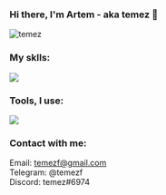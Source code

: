 ### Hi there, I'm Artem - aka temez 👋 

<p align="left"> <img src="https://komarev.com/ghpvc/?username=temez&label=Profile%20views&color=0e75b6&style=flat" alt="temez" /> </p>

### My sklls:
<p align="left">
  <a href="https://skillicons.dev">
    <img src="https://skillicons.dev/icons?i=java,spring,mysql,html,css,js,react" />
  </a>
</p>

### Tools, I use:
<p align="left">
  <a href="https://skillicons.dev">
    <img src="https://skillicons.dev/icons?i=idea,docker,postman" />
  </a>
</p>

### Contact with me:
  
Email: temezf@gmail.com<br/>
Telegram: @temezf<br/>
Discord: temez#6974



